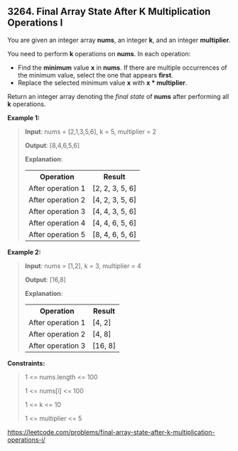 ## 3264. Final Array State After K Multiplication Operations I

You are given an integer array **nums**, an integer **k**, and an integer **multiplier**.

You need to perform **k** operations on **nums**. In each operation:

- Find the **minimum** value **x** in **nums**. If there are multiple occurrences of the minimum value, select the one that appears **first**.
- Replace the selected minimum value **x** with **x * multiplier**.

Return an integer array denoting the *final state* of **nums** after performing all **k** operations.

**Example 1:**
>
>**Input**: nums = [2,1,3,5,6], k = 5, multiplier = 2
>
>**Output**: [8,4,6,5,6]
>
>**Explanation**:
><table><tbody><tr><th>Operation</th><th>Result</th></tr><tr><td>After operation 1</td><td>[2, 2, 3, 5, 6]</td></tr><tr><td>After operation 2</td><td>[4, 2, 3, 5, 6]</td></tr><tr><td>After operation 3</td><td>[4, 4, 3, 5, 6]</td></tr><tr><td>After operation 4</td><td>[4, 4, 6, 5, 6]</td></tr><tr><td>After operation 5</td><td>[8, 4, 6, 5, 6]</td></tr></tbody></table>

**Example 2:**
>
>**Input**: nums = [1,2], k = 3, multiplier = 4
>
>**Output**: [16,8]
>
>**Explanation**:
>
><table><tbody><tr><th>Operation</th><th>Result</th></tr><tr><td>After operation 1</td><td>[4, 2]</td></tr><tr><td>After operation 2</td><td>[4, 8]</td></tr><tr><td>After operation 3</td><td>[16, 8]</td></tr></tbody></table>
 

**Constraints:**
>
>1 <= nums.length <= 100
>
>1 <= nums[i] <= 100
>
>1 <= k <= 10
>
>1 <= multiplier <= 5

https://leetcode.com/problems/final-array-state-after-k-multiplication-operations-i/